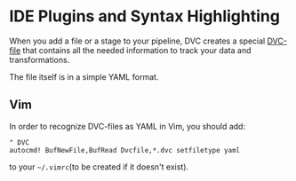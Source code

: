 # IDE Plugins and Syntax Highlighting

When you add a file or a stage to your pipeline, DVC creates a special
[DVC-file](/doc/user-guide/dvc-files-and-directories) that contains all the
needed information to track your data and transformations.

The file itself is in a simple YAML format.

## Vim

In order to recognize DVC-files as YAML in Vim, you should add:

```vim
" DVC
autocmd! BufNewFile,BufRead Dvcfile,*.dvc setfiletype yaml
```

to your `~/.vimrc`(to be created if it doesn't exist).
